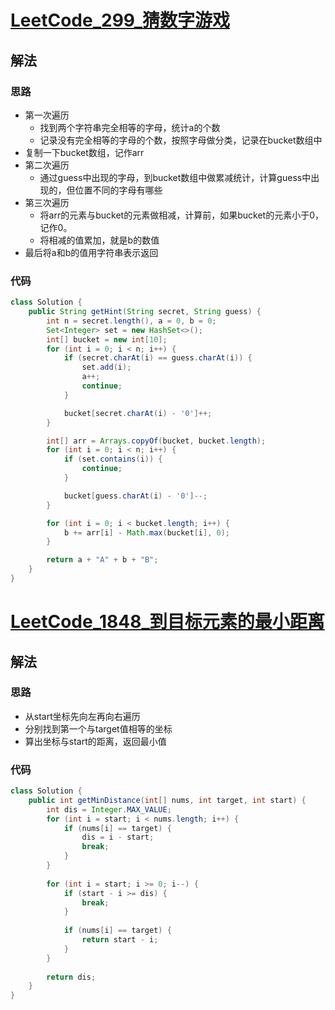 # [LeetCode_299_猜数字游戏](https://leetcode-cn.com/problems/bulls-and-cows/)
## 解法
### 思路
- 第一次遍历
  - 找到两个字符串完全相等的字母，统计a的个数
  - 记录没有完全相等的字母的个数，按照字母做分类，记录在bucket数组中
- 复制一下bucket数组，记作arr
- 第二次遍历
  - 通过guess中出现的字母，到bucket数组中做累减统计，计算guess中出现的，但位置不同的字母有哪些
- 第三次遍历
  - 将arr的元素与bucket的元素做相减，计算前，如果bucket的元素小于0，记作0。
  - 将相减的值累加，就是b的数值
- 最后将a和b的值用字符串表示返回
### 代码
```java
class Solution {
    public String getHint(String secret, String guess) {
        int n = secret.length(), a = 0, b = 0;
        Set<Integer> set = new HashSet<>();
        int[] bucket = new int[10];
        for (int i = 0; i < n; i++) {
            if (secret.charAt(i) == guess.charAt(i)) {
                set.add(i);
                a++;
                continue;
            }

            bucket[secret.charAt(i) - '0']++;
        }

        int[] arr = Arrays.copyOf(bucket, bucket.length);
        for (int i = 0; i < n; i++) {
            if (set.contains(i)) {
                continue;
            }

            bucket[guess.charAt(i) - '0']--;
        }

        for (int i = 0; i < bucket.length; i++) {
            b += arr[i] - Math.max(bucket[i], 0);
        }

        return a + "A" + b + "B";
    }
}
```
# [LeetCode_1848_到目标元素的最小距离](https://leetcode-cn.com/problems/minimum-distance-to-the-target-element/)
## 解法
### 思路
- 从start坐标先向左再向右遍历
- 分别找到第一个与target值相等的坐标
- 算出坐标与start的距离，返回最小值
### 代码
```java
class Solution {
    public int getMinDistance(int[] nums, int target, int start) {
        int dis = Integer.MAX_VALUE;
        for (int i = start; i < nums.length; i++) {
            if (nums[i] == target) {
                dis = i - start;
                break;
            }
        }
        
        for (int i = start; i >= 0; i--) {
            if (start - i >= dis) {
                break;
            }
            
            if (nums[i] == target) {
                return start - i;
            }
        }
        
        return dis;
    }
}
```